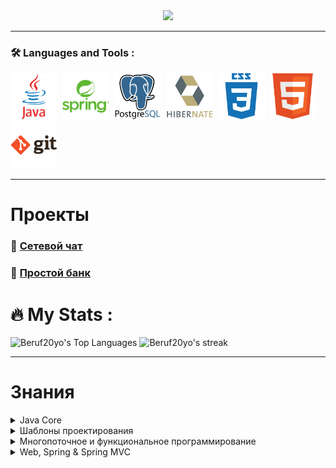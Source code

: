 
<div id="header" align="center">
  <img src="https://media.giphy.com/media/M9gbBd9nbDrOTu1Mqx/giphy.gif" width="100"/>
</div>

---  
### :hammer_and_wrench: Languages and Tools :
<div>
  <img src="https://github.com/devicons/devicon/blob/master/icons/java/java-original-wordmark.svg" title="Java" alt="Java" width="75" height="75"/>&nbsp;
  <img src="https://github.com/devicons/devicon/blob/master/icons/spring/spring-original-wordmark.svg" title="Spring" alt="Spring" width="75" height="75"/>&nbsp;
  <img src="https://github.com/devicons/devicon/blob/master/icons/postgresql/postgresql-original-wordmark.svg" title="PostgreSQL"  alt="PostgreSQL" width="75" height="75"/>&nbsp;
  <img src="https://github.com/devicons/devicon/blob/master/icons/hibernate/hibernate-original-wordmark.svg" title="Hibernate" alt="Hibernate" width="75" height="75"/>&nbsp;
  <img src="https://github.com/devicons/devicon/blob/master/icons/css3/css3-plain-wordmark.svg"  title="CSS3" alt="CSS" width="75" height="75"/>&nbsp;
  <img src="https://github.com/devicons/devicon/blob/master/icons/html5/html5-original.svg" title="HTML5" alt="HTML" width="75" height="75"/>&nbsp;
  <img src="https://github.com/devicons/devicon/blob/master/icons/git/git-original-wordmark.svg" title="Git" **alt="Git" width="75" height="75"/>
</div>

---  
# Проекты  
### :speech_balloon: [Сетевой чат](https://github.com/Beruf20yo/NetworkChat)  
### :money_with_wings: [Простой банк](https://github.com/Beruf20yo/SimpleBank)   
# :fire: My Stats :
<img alt="Beruf20yo's Top Languages" src="https://github-readme-stats.vercel.app/api/top-langs?username=beruf20yo&langs_count=4&layout=compact&theme=react&bg_color=1F222E&title_color=68C3D4&icon_color=F8D866&border_color=1F222E&hide=c%2B%2B,Ren'Py" height="198px"/>
<img alt="Beruf20yo's streak" src="http://github-readme-streak-stats.herokuapp.com?user=beruf20yo&theme=monokai&hide_border=true&date_format=j%20M%5B%20Y%5D&background=1F222E&stroke=FFFFFF&currStreakLabel=FFE8D1&sideLabels=FFE8D1&ring=68C3D4&fire=568EA3&currStreakNum=FFFFFF&sideNums=68C3D4"/>

---
# Знания 


<details><summary>Java Core</summary>

   * Функциональное программирование и лямбда-выражения
     + [Калькулятор](https://github.com/Beruf20yo/HomeCalc)
     + [Работяга](https://github.com/Beruf20yo/HomeWorker)
   * Stream API. Потоки, повторные вызовы, основные методы
     + [Работа с числами](https://github.com/Beruf20yo/HomeChisla)
     + [Перепись населения](https://github.com/Beruf20yo/PopulationCensus)
   * [Потоки ввода-вывода. Работа с файлами. Сериализация](https://github.com/Beruf20yo/FilesTascs)
   * [Работа с файлами CSV, XML, JSON](https://github.com/Beruf20yo/CSV-XML-JSON)
   * Тестирование кода и Unit-тесты + Hamcret
     + [Тестирование файлов](https://github.com/Beruf20yo/FilesTascs)
     + [Простые тесты](https://github.com/Beruf20yo/PopulationCensus)
   * Mockito. Мокирование вызовов, Mock, Stub
     + [Геолокация](https://github.com/Beruf20yo/GeoServise)
     + [Медицина](https://github.com/Beruf20yo/HealthCareService)
   * [Основы работы с сетью. Модель OSI](https://github.com/Beruf20yo/OSIModel)
   * [Протокол HTTP. Вызов удаленных серверов](https://github.com/Beruf20yo/HttpTask)
   * [JVM. Организация памяти, сборщики мусора, VisualVM](https://github.com/Beruf20yo/JVMUnderstanding/blob/main/README.md)

</details>
<details><summary>Шаблоны проектирования</summary>

   * [Порождающие шаблоны](https://github.com/Beruf20yo/GenerativeDesignPatterns)
   * [Структурные шаблоны](https://github.com/Beruf20yo/StructuralDesignPatterns)
   * [Поведенческие шаблоны](https://github.com/Beruf20yo/BehavioralDesignPatterns)
   * [Magics, DRY, SOLID](https://github.com/Beruf20yo/ShopSolid)

</details>
<details><summary>Многопоточное и функциональное программирование</summary>

   * [Работа с потоками](https://github.com/Beruf20yo/RangeOfValues)
   * [Работа с синхронизацией](https://github.com/Beruf20yo/SynchronizationThreads)
   * [Переменные многопоточной программы](https://github.com/Beruf20yo/NicknameGenerator)
   * [Коллекции для параллельной работы](https://github.com/Beruf20yo/AnalyzerProg)


</details>
<details><summary>Web, Spring & Spring MVC</summary>

   * [HTTP и современный Web. Формы и форматы передачи данных](https://github.com/Beruf20yo/WebHTTP)


</details>
